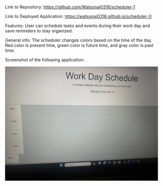 Link to Repository: https://github.com/Watsonaj0316/scheduler-1 

Link to Deployed Application:
https://watsonaj0316.github.io/scheduler-1/ 


Features: User can schedule tasks and events during their work day and save reminders to stay organized.

General info: The scheduler changes colors based on the time of the day. Red color is present time, green color is future time, and gray color is past time.


Screenshot of the  following application:

 ![screenshot](IMG_5936.jpg)
 

